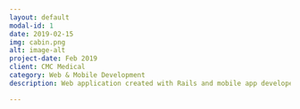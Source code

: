 ```yaml
---
layout: default
modal-id: 1
date: 2019-02-15
img: cabin.png
alt: image-alt
project-date: Feb 2019
client: CMC Medical
category: Web & Mobile Development
description: Web application created with Rails and mobile app developed with Ionic.

---
```

